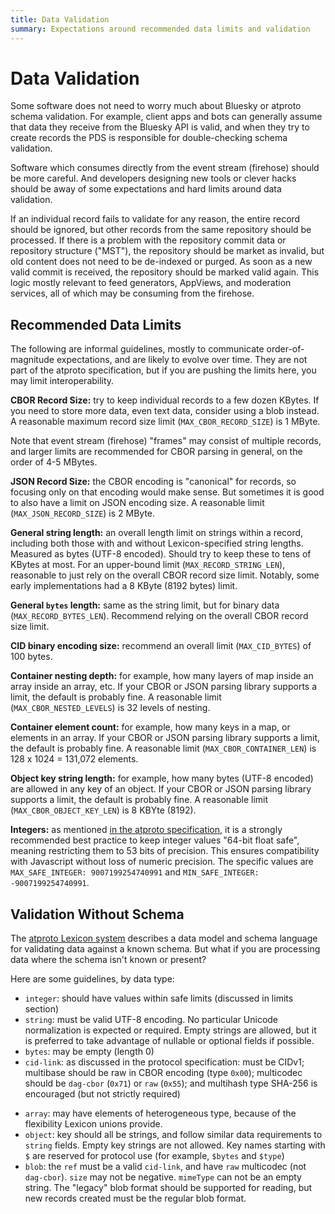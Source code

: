 ```yaml
---
title: Data Validation
summary: Expectations around recommended data limits and validation
---
```


# Data Validation

Some software does not need to worry much about Bluesky or atproto schema validation. For example, client apps and bots can generally assume that data they receive from the Bluesky API is valid, and when they try to create records the PDS is responsible for double-checking schema validation.

Software which consumes directly from the event stream (firehose) should be more careful. And developers designing new tools or clever hacks should be away of some expectations and hard limits around data validation.

If an individual record fails to validate for any reason, the entire record should be ignored, but other records from the same repository should be processed. If there is a problem with the repository commit data or repository structure ("MST"), the repository should be market as invalid, but old content does not need to be de-indexed or purged. As soon as a new valid commit is received, the repository should be marked valid again. This logic mostly relevant to feed generators, AppViews, and moderation services, all of which may be consuming from the firehose.


## Recommended Data Limits

The following are informal guidelines, mostly to communicate order-of-magnitude expectations, and are likely to evolve over time. They are not part of the atproto specification, but if you are pushing the limits here, you may limit interoperability.

**CBOR Record Size:** try to keep individual records to a few dozen KBytes. If you need to store more data, even text data, consider using a blob instead. A reasonable maximum record size limit (`MAX_CBOR_RECORD_SIZE`) is 1 MByte.

Note that event stream (firehose) "frames" may consist of multiple records, and larger limits are recommended for CBOR parsing in general, on the order of 4-5 MBytes.

**JSON Record Size:** the CBOR encoding is "canonical" for records, so focusing only on that encoding would make sense. But sometimes it is good to also have a limit on JSON encoding size. A reasonable limit (`MAX_JSON_RECORD_SIZE`) is 2 MByte.

**General string length:** an overall length limit on strings within a record, including both those with and without Lexicon-specified string lengths. Measured as bytes (UTF-8 encoded). Should try to keep these to tens of KBytes at most. For an upper-bound limit (`MAX_RECORD_STRING_LEN`), reasonable to just rely on the overall CBOR record size limit. Notably, some early implementations had a 8 KByte (8192 bytes) limit.

**General `bytes` length:** same as the string limit, but for binary data (`MAX_RECORD_BYTES_LEN`). Recommend relying on the overall CBOR record size limit.

**CID binary encoding size:** recommend an overall limit (`MAX_CID_BYTES`) of 100 bytes.

**Container nesting depth:** for example, how many layers of map inside an array inside an array, etc. If your CBOR or JSON parsing library supports a limit, the default is probably fine. A reasonable limit (`MAX_CBOR_NESTED_LEVELS`) is 32 levels of nesting.

**Container element count:** for example, how many keys in a map, or elements in an array. If your CBOR or JSON parsing library supports a limit, the default is probably fine. A reasonable limit (`MAX_CBOR_CONTAINER_LEN`) is 128 x 1024 = 131,072 elements.

**Object key string length:** for example, how many bytes (UTF-8 encoded) are allowed in any key of an object. If your CBOR or JSON parsing library supports a limit, the default is probably fine. A reasonable limit (`MAX_CBOR_OBJECT_KEY_LEN`) is 8 KBYte (8192).

**Integers:** as mentioned [in the atproto specification](https://atproto.com/specs/data-model#data-types), it is a strongly recommended best practice to keep integer values "64-bit float safe", meaning restricting them to 53 bits of precision. This ensures compatibility with Javascript without loss of numeric precision. The specific values are `MAX_SAFE_INTEGER: 9007199254740991` and `MIN_SAFE_INTEGER: -9007199254740991`.


## Validation Without Schema

The [atproto Lexicon system](https://atproto.com/specs/lexicon) describes a data model and schema language for validating data against a known schema. But what if you are processing data where the schema isn't known or present?

Here are some guidelines, by data type:

* `integer`: should have values within safe limits (discussed in limits section)
* `string`: must be valid UTF-8 encoding. No particular Unicode normalization is expected or required. Empty strings are allowed, but it is preferred to take advantage of nullable or optional fields if possible.
* `bytes`: may be empty (length 0)
* `cid-link`: as discussed in the protocol specification: must be CIDv1; multibase should be raw in CBOR encoding (type `0x00`); multicodec should be `dag-cbor` (`0x71`) or `raw` (`0x55`); and multihash type SHA-256 is encouraged (but not strictly required)
- `array`: may have elements of heterogeneous type, because of the flexibility Lexicon unions provide.
- `object`: key should all be strings, and follow similar data requirements to `string` fields. Empty key strings are not allowed. Key names starting with `$` are reserved for protocol use (for example, `$bytes` and `$type`)
- `blob`: the `ref` must be a valid `cid-link`, and have `raw` multicodec (not `dag-cbor`). `size` may not be negative. `mimeType` can not be an empty string. The "legacy" blob format should be supported for reading, but new records created must be the regular blob format.
